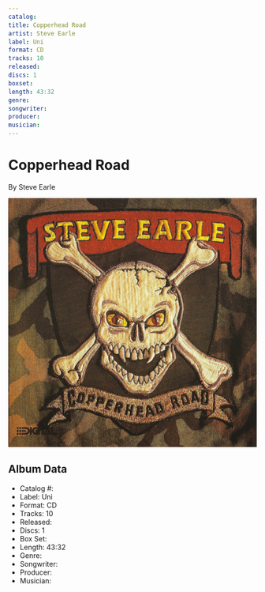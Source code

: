 ```yaml
---
catalog: 
title: Copperhead Road
artist: Steve Earle
label: Uni
format: CD
tracks: 10
released: 
discs: 1
boxset: 
length: 43:32
genre: 
songwriter: 
producer: 
musician: 
---
```


# Copperhead Road

By Steve Earle

![](../../assets/albumcovers/Steve_Earle-Copperhead_Road.png)

## Album Data

- Catalog #: 
- Label: Uni
- Format: CD
- Tracks: 10
- Released: 
- Discs: 1
- Box Set: 
- Length: 43:32
- Genre: 
- Songwriter: 
- Producer: 
- Musician: 

